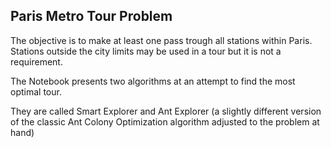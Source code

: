 ## Paris Metro Tour Problem

The objective is to make at least one pass trough all stations within Paris. Stations outside the city limits may be used in a tour but it is not a requirement.

The Notebook presents two algorithms at an attempt to find the most optimal tour.

They are called Smart Explorer and Ant Explorer (a slightly different version of the classic Ant Colony Optimization algorithm adjusted to the problem at hand)